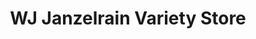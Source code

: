---
title: "WJ Janzelrain Variety Store"
url: /baguio/wj-janzelrain-variety-store/
shop: beverages
---